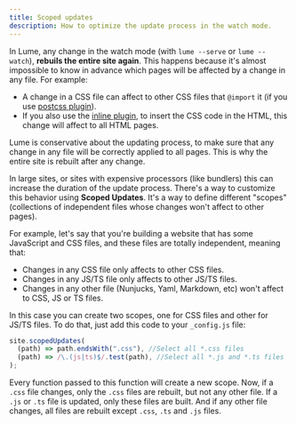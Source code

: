 ```yaml
---
title: Scoped updates
description: How to optimize the update process in the watch mode.
---
```


In Lume, any change in the watch mode (with `lume --serve` or `lume --watch`),
**rebuils the entire site again**. This happens because it's almost impossible
to know in advance which pages will be affected by a change in any file. For
example:

- A change in a CSS file can affect to other CSS files that `@import` it (if you
  use [postcss plugin](../../plugins/postcss.md)).
- If you also use the [inline plugin](../../plugins/inline.md), to insert the
  CSS code in the HTML, this change will affect to all HTML pages.

Lume is conservative about the updating process, to make sure that any change in
any file will be correctly applied to all pages. This is why the entire site is
rebuilt after any change.

In large sites, or sites with expensive processors (like bundlers) this can
increase the duration of the update process. There's a way to customize this
behavior using **Scoped Updates**. It's a way to define different "scopes"
(collections of independent files whose changes won't affect to other pages).

For example, let's say that you're building a website that has some JavaScript
and CSS files, and these files are totally independent, meaning that:

- Changes in any CSS file only affects to other CSS files.
- Changes in any JS/TS file only affects to other JS/TS files.
- Changes in any other file (Nunjucks, Yaml, Markdown, etc) won't affect to CSS,
  JS or TS files.

In this case you can create two scopes, one for CSS files and other for JS/TS
files. To do that, just add this code to your `_config.js` file:

```js
site.scopedUpdates(
  (path) => path.endsWith(".css"), //Select all *.css files
  (path) => /\.(js|ts)$/.test(path), //Select all *.js and *.ts files
);
```

Every function passed to this function will create a new scope. Now, if a `.css`
file changes, only the `.css` files are rebuilt, but not any other file. If a
`.js` or `.ts` file is updated, only these files are built. And if any other
file changes, all files are rebuilt except `.css`, `.ts` and `.js` files.

